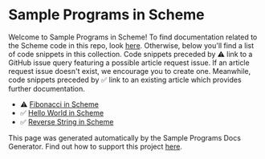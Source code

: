 # Sample Programs in Scheme

Welcome to Sample Programs in Scheme! To find documentation related to the Scheme 
    code in this repo, look [here](https://sample-programs.therenegadecoder.com/languages/scheme).
     Otherwise, below you'll find a list of code snippets in this collection. 
    Code snippets preceded by :warning: link to a GitHub 
    issue query featuring a possible article request issue. If an article request issue 
    doesn't exist, we encourage you to create one. Meanwhile, code snippets preceded 
    by :white_check_mark: link to an existing article which provides further documentation.
    

- :warning: [Fibonacci in Scheme](https://github.com//TheRenegadeCoder/sample-programs-website/issues?utf8=%E2%9C%93&q=is%3Aissue+is%3Aopen+fibonacci+scheme)
- :white_check_mark: [Hello World in Scheme](https://sample-programs.therenegadecoder.com/projects/hello-world/scheme)
- :white_check_mark: [Reverse String in Scheme](https://sample-programs.therenegadecoder.com/projects/reverse-string/scheme)

This page was generated automatically by the Sample Programs Docs Generator. 
    Find out how to support this project [here](https://github.com/TheRenegadeCoder/sample-programs-docs-generator).